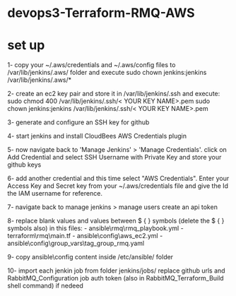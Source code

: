 # devops3-Terraform-RMQ-AWS

# set up

1- copy your ~/.aws/credentials and ~/.aws/config files to /var/lib/jenkins/.aws/ folder
    and execute sudo chown jenkins:jenkins /var/lib/jenkins/.aws/*

2- create an ec2 key pair and store it in /var/lib/jenkins/.ssh
    and execute:
        sudo chmod 400 /var/lib/jenkins/.ssh/< YOUR KEY NAME>.pem
        sudo chown jenkins:jenkins /var/lib/jenkins/.ssh/< YOUR KEY NAME>.pem

3- generate and configure an SSH key for github

4- start jenkins and install CloudBees AWS Credentials plugin

5- now navigate back to 'Manage Jenkins' > 'Manage Credentials'.
    click on Add Credential and select SSH Username with Private Key
    and store your github keys

6- add another credential and this time select "AWS Credentials". Enter your Access Key and Secret key from your ~/.aws/credentials file and give the Id the IAM username for reference.

7- navigate back to manage jenkins > manage users create an api token

8- replace blank values and values between $ { } symbols (delete the $ { } symbols also) in this files:
    - ansible\rmq\rmq_playbook.yml
    - terraform\rmq\main.tf
    - ansible\config\aws_ec2.yml
    - ansible\config\group_vars\tag_group_rmq.yaml

9- copy ansible\config content inside /etc/ansible/ folder

10- import each jenkin job from folder jenkins/jobs/
    replace github urls and RabbitMQ_Configuration job auth token (also in RabbitMQ_Terraform_Build shell command) if nedeed
